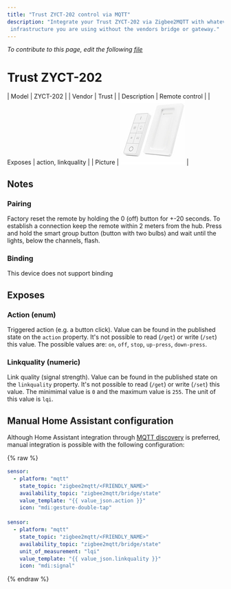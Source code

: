 ```yaml
---
title: "Trust ZYCT-202 control via MQTT"
description: "Integrate your Trust ZYCT-202 via Zigbee2MQTT with whatever smart home
 infrastructure you are using without the vendors bridge or gateway."
---
```


*To contribute to this page, edit the following
[file](https://github.com/Koenkk/zigbee2mqtt.io/blob/master/docs/devices/ZYCT-202.md)*

# Trust ZYCT-202

| Model | ZYCT-202  |
| Vendor  | Trust  |
| Description | Remote control |
| Exposes | action, linkquality |
| Picture | ![Trust ZYCT-202](../images/devices/ZYCT-202.jpg) |

## Notes


### Pairing
Factory reset the remote by holding the 0 (off) button for +-20 seconds.
To establish a connection keep the remote within 2 meters from the hub.
Press and hold the smart group button (button with two bulbs) and wait until the lights, below the channels, flash.

### Binding
This device does not support binding



## Exposes
### Action (enum)
Triggered action (e.g. a button click).
Value can be found in the published state on the `action` property.
It's not possible to read (`/get`) or write (`/set`) this value.
The possible values are: `on`, `off`, `stop`, `up-press`, `down-press`.

### Linkquality (numeric)
Link quality (signal strength).
Value can be found in the published state on the `linkquality` property.
It's not possible to read (`/get`) or write (`/set`) this value.
The minimimal value is `0` and the maximum value is `255`.
The unit of this value is `lqi`.

## Manual Home Assistant configuration
Although Home Assistant integration through [MQTT discovery](../integration/home_assistant) is preferred,
manual integration is possible with the following configuration:


{% raw %}
```yaml
sensor:
  - platform: "mqtt"
    state_topic: "zigbee2mqtt/<FRIENDLY_NAME>"
    availability_topic: "zigbee2mqtt/bridge/state"
    value_template: "{{ value_json.action }}"
    icon: "mdi:gesture-double-tap"

sensor:
  - platform: "mqtt"
    state_topic: "zigbee2mqtt/<FRIENDLY_NAME>"
    availability_topic: "zigbee2mqtt/bridge/state"
    unit_of_measurement: "lqi"
    value_template: "{{ value_json.linkquality }}"
    icon: "mdi:signal"
```
{% endraw %}


